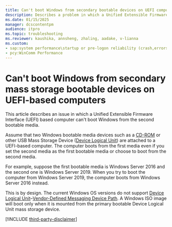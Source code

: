 ```yaml
---
title: Can't boot Windows from secondary bootable devices on UEFI computers
description: Describes a problem in which a Unified Extensible Firmware Interface (UEFI) based computer can't boot Windows from the second bootable media.
ms.date: 01/15/2025
manager: dcscontentpm
audience: itpro
ms.topic: troubleshooting
ms.reviewer: kaushika, annsheng, zhaling, aadake, v-lianna
ms.custom:
- sap:system performance\startup or pre-logon reliability (crash,errors,bug check or blue screen)
- pcy:WinComm Performance
---
```

# Can't boot Windows from secondary mass storage bootable devices on UEFI-based computers

This article describes an issue in which a Unified Extensible Firmware Interface (UEFI) based computer can't boot Windows from the second bootable media.

Assume that two Windows bootable media devices such as a [CD-ROM](https://uefi.org/sites/default/files/resources/UEFI_Spec_2_9_2021_03_18.pdf#page=401) or other USB Mass Storage Device ([Device Logical Unit](https://uefi.org/sites/default/files/resources/UEFI_Spec_2_9_2021_03_18.pdf#page=380)) are attached to a UEFI-based computer. The computer boots from the first media even if you set the second media as the first bootable media or choose to boot from the second media.

For example, suppose the first bootable media is Windows Server 2016 and the second one is Windows Server 2019. When you try to boot the computer from Windows Server 2019, the computer boots from Windows Server 2016 instead.

This is by design. The current Windows OS versions do not support [Device Logical Unit](https://uefi.org/sites/default/files/resources/UEFI_Spec_2_9_2021_03_18.pdf#page=380)–[Vendor-Defined Messaging Device Path](https://uefi.org/sites/default/files/resources/UEFI_Spec_2_9_2021_03_18.pdf#page=384). A Windows ISO image will boot only when it is mounted from the primary bootable Device Logical Unit mass storage device.

[!INCLUDE [third-party-disclaimer](../../includes/third-party-disclaimer.md)]
